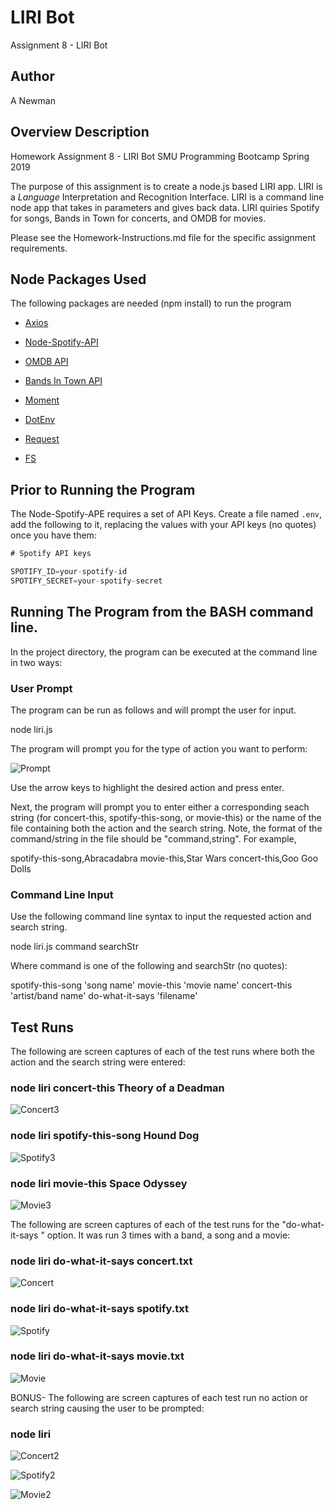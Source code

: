 # LIRI Bot
Assignment 8 - LIRI Bot

## Author
A Newman

## Overview Description
Homework Assignment 8 - LIRI Bot
SMU Programming Bootcamp Spring 2019

The purpose of this assignment is to create a node.js based LIRI app.  LIRI is a _Language_ Interpretation and Recognition Interface. LIRI is a command line node app that takes in parameters and gives back data. LIRI quiries Spotify for songs, Bands in Town for concerts, and OMDB for movies.

Please see the Homework-Instructions.md file for the specific assignment requirements.

## Node Packages Used
The following packages are needed (npm install) to run the program

   * [Axios](https://www.npmjs.com/package/axios)

   * [Node-Spotify-API](https://www.npmjs.com/package/node-spotify-api)

   * [OMDB API](http://www.omdbapi.com)
   
   * [Bands In Town API](http://www.artists.bandsintown.com/bandsintown-api)

   * [Moment](https://www.npmjs.com/package/moment)

   * [DotEnv](https://www.npmjs.com/package/dotenv)

   * [Request](https://www.npmjs.com/package/request)

   * [FS](https://www.npmjs.com/package/fs)

## Prior to Running the Program
The Node-Spotify-APE requires a set of API Keys. Create a file named `.env`, add the following to it, replacing the values with your API keys (no quotes) once you have them:

```js
# Spotify API keys

SPOTIFY_ID=your-spotify-id
SPOTIFY_SECRET=your-spotify-secret

```

## Running The Program from the BASH command line.
In the project directory, the program can be executed at the command line in two ways: 

### User Prompt
The program can be run as follows and will prompt the user for input.

node liri.js

The program will prompt you for the type of action you want to perform:

![Prompt](./images/Capture1.PNG)

Use the arrow keys to highlight the desired action and press enter.

Next, the program will prompt you to enter either a corresponding seach string (for concert-this, spotify-this-song, or movie-this) or the name of the file containing both the action and the search string.  Note, the format of the command/string in the file should be "command,string".  For example, 

spotify-this-song,Abracadabra
movie-this,Star Wars
concert-this,Goo Goo Dolls

### Command Line Input
Use the following command line syntax to input the requested action and search string.

node liri.js command searchStr

Where command is one of the following and searchStr (no quotes):

spotify-this-song 'song name'
movie-this 'movie name'
concert-this 'artist/band name'
do-what-it-says 'filename'


## Test Runs

The following are screen captures of each of the test runs where both the action and the search string were entered:

### node liri concert-this Theory of a Deadman
![Concert3](./images/Concert3.PNG)

### node liri spotify-this-song Hound Dog
![Spotify3](./images/Spotify3.PNG)

### node liri movie-this Space Odyssey
![Movie3](./images/Movie3.PNG)

The following are screen captures of each of the test runs for the "do-what-it-says <filename>" option.  It was run 3 times with a band, a song and a movie:
  
### node liri do-what-it-says concert.txt
![Concert](./images/Concert.PNG)

### node liri do-what-it-says spotify.txt
![Spotify](./images/Spotify.PNG)

### node liri do-what-it-says movie.txt
![Movie](./images/Movie.PNG)


BONUS- The following are screen captures of each test run no action or search string causing the user to be prompted:
### node liri 
![Concert2](./images/Concert2.PNG)

![Spotify2](./images/Spotify2.PNG)

![Movie2](./images/Movie2.PNG)
  

